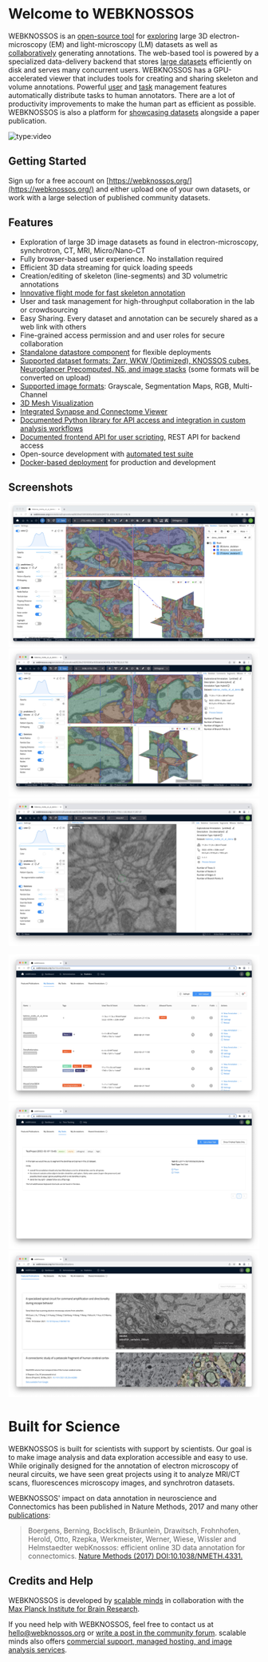 # Welcome to WEBKNOSSOS

WEBKNOSSOS is an [open-source tool](https://github.com/scalableminds/webknossos) for [exploring](./tracing_ui.md) large 3D electron-microscopy (EM) and light-microscopy (LM) datasets as well as [collaboratively](./sharing.md) generating annotations.
The web-based tool is powered by a specialized data-delivery backend that stores [large datasets](./datasets.md) efficiently on disk and serves many concurrent users.
WEBKNOSSOS has a GPU-accelerated viewer that includes tools for creating and sharing skeleton and volume annotations.
Powerful [user](./users.md) and [task](./tasks.md) management features automatically distribute tasks to human annotators.
There are a lot of productivity improvements to make the human part as efficient as possible.
WEBKNOSSOS is also a platform for [showcasing datasets](https://webknossos.org) alongside a paper publication.

![type:video](https://www.youtube.com/watch?v=jsz0tc3tuKI)

## Getting Started

Sign up for a free account on [https://webknossos.org/](https://webknossos.org/) and either upload one of your own datasets, or work with a large selection of published community datasets.

## Features

- Exploration of large 3D image datasets as found in electron-microscopy, synchrotron, CT, MRI, Micro/Nano-CT
- Fully browser-based user experience. No installation required
- Efficient 3D data streaming for quick loading speeds
- Creation/editing of skeleton (line-segments) and 3D volumetric annotations
- [Innovative flight mode for fast skeleton annotation](https://www.nature.com/articles/nmeth.4331)
- User and task management for high-throughput collaboration in the lab or crowdsourcing
- Easy Sharing. Every dataset and annotation can be securely shared as a web link with others
- Fine-grained access permission and and user roles for secure collaboration
- [Standalone datastore component](https://github.com/scalableminds/webknossos/tree/master/webknossos-datastore) for flexible deployments
- [Supported dataset formats: Zarr, WKW (Optimized), KNOSSOS cubes, Neuroglancer Precomputed, N5, and image stacks](./data_formats.md) (some formats will be converted on upload)
- [Supported image formats](./data_formats.md): Grayscale, Segmentation Maps, RGB, Multi-Channel
- [3D Mesh Visualization](./mesh_visualization.md)
- [Integrated Synapse and Connectome Viewer](./connectome_viewer.md)
- [Documented Python library for API access and integration in custom analysis workflows](https://docs.webknossos.org/webknossos-py/index.html)
- [Documented frontend API for user scripting](https://webknossos.org/assets/docs/frontend-api/index.html), REST API for backend access
- Open-source development with [automated test suite](https://circleci.com/gh/scalableminds/webknossos)
- [Docker-based deployment](https://hub.docker.com/r/scalableminds/webknossos/) for production and development

## Screenshots

![Skeleton Annotations](./images/tracing_ui_skeleton.jpeg)
![Volume Annotations](./images/tracing_ui_volume.jpeg)
![Flight Mode](./images/tracing_ui_flight.jpeg)

![Managing Datasets](./images/dashboard_datasets.jpeg)
![Working on Tasks](./images/dashboard_tasks.jpeg)
![Showcasing Datasets](./images/dashboard_featured_publications.jpeg)

# Built for Science

WEBKNOSSOS is built for scientists with support by scientists. Our goal is to make image analysis and data exploration accessible and easy to use.
While originally designed for the annotation of electron microscopy of neural circuits, we have seen great projects using it to analyze MRI/CT scans, fluorescences microscopy images, and synchrotron datasets.

WEBKNOSSOS' impact on data annotation in neuroscience and Connectomics has been published in Nature Methods, 2017 and many other [publications](./publications.md):

> Boergens, Berning, Bocklisch, Bräunlein, Drawitsch, Frohnhofen, Herold, Otto, Rzepka, Werkmeister, Werner, Wiese, Wissler and Helmstaedter
> webKnossos: efficient online 3D data annotation for connectomics.
> [Nature Methods (2017) DOI:10.1038/NMETH.4331.](https://www.nature.com/articles/nmeth.4331)

## Credits and Help

WEBKNOSSOS is developed by [scalable minds](https://scalableminds.com) in collaboration with the [Max Planck Institute for Brain Research](https://brain.mpg.de/connectomics).

If you need help with WEBKNOSSOS, feel free to contact us at [hello@webknossos.org](mailto:hello@webknossos.org) or [write a post in the community forum](https://forum.image.sc/tag/webknossos).
scalable minds also offers [commercial support, managed hosting, and image analysis services](https://webknossos.org/pricing).
